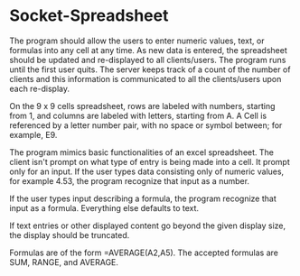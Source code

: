 # Socket-Spreadsheet

The program should allow the users to enter numeric values, text, or formulas into any cell at any time. As new data is entered, the spreadsheet should be updated and re-displayed to all clients/users. The program runs until the first user quits. The server keeps track of a count of the number of clients and this information is communicated to all the clients/users upon each re-display.

On the 9 x 9 cells spreadsheet, rows are labeled with numbers, starting from 1, and columns are labeled with letters, starting from A. A Cell is referenced
by a letter number pair, with no space or symbol between; for example, E9. 

The program mimics basic functionalities of an excel spreadsheet. The client isn't prompt on what type of entry is being made into a cell. It prompt only for an input. If the user types data consisting only of numeric values, for example 4.53, the program recognize that input as a number. 

If the user types input describing a formula, the program recognize that input as a formula. Everything else defaults to text.

If text entries or other displayed content go beyond the given display size, the display should be truncated.

Formulas are of the form =AVERAGE(A2,A5). The accepted formulas are SUM, RANGE, and AVERAGE.
